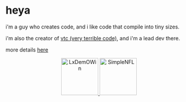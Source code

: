 # heya

i'm a guy who creates code, and i like code that compile into tiny sizes.

i'm also the creator of [vtc (very terrible code)](https://vtc.pipewarp.co.uk), and i'm a lead dev there.

more details [here](https://pipewarp.co.uk)

<p align="center">
  <a href="https://github.com/PipeWarp/LxDemOWin">
  <img src="https://raw.githubusercontent.com/PipeWarp/LxDemOWin/main/brand/icon.png" alt="LxDemOWin" width="100" height="100"/>
  </a>
  <a href="https://github.com/PipeWarp/SimpleNFL">
  <img src="https://raw.githubusercontent.com/PipeWarp/SimpleNFL/master/brand/icon.png" alt="SimpleNFL" width="100" height="100"/>
  </a>
</p>
